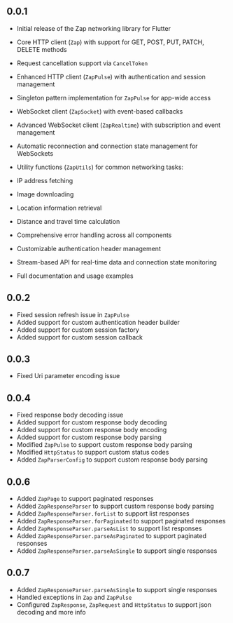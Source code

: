 ## 0.0.1

- Initial release of the Zap networking library for Flutter
- Core HTTP client (`Zap`) with support for GET, POST, PUT, PATCH, DELETE methods
- Request cancellation support via `CancelToken`
- Enhanced HTTP client (`ZapPulse`) with authentication and session management
- Singleton pattern implementation for `ZapPulse` for app-wide access
- WebSocket client (`ZapSocket`) with event-based callbacks
- Advanced WebSocket client (`ZapRealtime`) with subscription and event management
- Automatic reconnection and connection state management for WebSockets
- Utility functions (`ZapUtils`) for common networking tasks:

- IP address fetching
- Image downloading
- Location information retrieval
- Distance and travel time calculation



- Comprehensive error handling across all components
- Customizable authentication header management
- Stream-based API for real-time data and connection state monitoring
- Full documentation and usage examples

## 0.0.2

- Fixed session refresh issue in `ZapPulse`
- Added support for custom authentication header builder
- Added support for custom session factory
- Added support for custom session callback

## 0.0.3

- Fixed Uri parameter encoding issue

## 0.0.4

- Fixed response body decoding issue
- Added support for custom response body decoding
- Added support for custom response body encoding
- Added support for custom response body parsing
- Modified `ZapPulse` to support custom response body parsing
- Modified `HttpStatus` to support custom status codes
- Added `ZapParserConfig` to support custom response body parsing

## 0.0.6

- Added `ZapPage` to support paginated responses
- Added `ZapResponseParser` to support custom response body parsing
- Added `ZapResponseParser.forList` to support list responses
- Added `ZapResponseParser.forPaginated` to support paginated responses
- Added `ZapResponseParser.parseAsList` to support list responses
- Added `ZapResponseParser.parseAsPaginated` to support paginated responses
- Added `ZapResponseParser.parseAsSingle` to support single responses

## 0.0.7

- Added `ZapResponseParser.parseAsSingle` to support single responses
- Handled exceptions in `Zap` and `ZapPulse`
- Configured `ZapResponse`, `ZapRequest` and `HttpStatus` to support json decoding and more info

